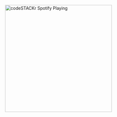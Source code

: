 [<img src="https://spotify-now-playing-nine-dun.vercel.app/api/spotify-playing" alt="codeSTACKr Spotify Playing" width="350" />](https://open.spotify.com/user/q3tqfrxl0t32jad313v2cd5am)


